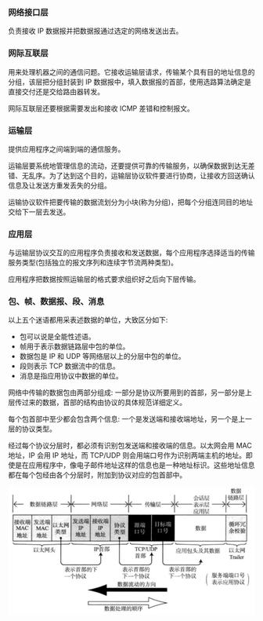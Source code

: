 
### 网络接口层

负责接收 IP 数据报并把数据报通过选定的网络发送出去。


### 网际互联层

用来处理机器之间的通信问题。它接收运输层请求，传输某个具有目的地址信息的分组，该层把分组封装到 IP 数据报中，填入数据报的首部，使用选路算法确定是直接交付还是交给路由器转发。

网际互联层还要根据需要发出和接收 ICMP 差错和控制报文。


### 运输层

提供应用程序之间端到端的通信服务。

运输层要系统地管理信息的流动，还要提供可靠的传输服务，以确保数据到达无差错、无乱序。为了达到这个目的，运输层协议软件要进行协商，让接收方回送确认信息及让发送方重发丢失的分组。

运输协议软件把要传输的数据流划分为小块(称为分组)，把每个分组连同目的地址交给下一层去发送。


### 应用层

与运输层协议交互的应用程序负责接收和发送数据，每个应用程序选择适当的传输服务类型(包括独立的报文序列和连续字节流两种类型)。

应用程序把数据按照运输层的格式要求组织好之后向下层传输。


### 包、帧、数据报、段、消息

以上五个迷语都用采表述数据的单位，大致区分如下:
* 包可以说是全能性述语。
* 帧用于表示数据链路层中包的单位。
* 数据包是 IP 和 UDP 等网络层以上的分层中包的单位。
* 段则表示 TCP 数据流中的信息。
* 消息是指应用协议中数据的单位。

网络中传输的数据包由两部分组成: 一部分是协议所要用到的首部，另一部分是上层传过来的数据，首部的结构由协议的具体规范详细定义。

每个包首部中至少都会包含两个信息: 一个是发送端和接收端地址，另一个是上一层的协议类型。

经过每个协议分层时，都必须有识别包发送端和接收端的信息。以太网会用 MAC 地址，IP 会用 IP 地址，而 TCP/UDP 则会用端口号作为识别两端主机的地址。即使是在应用程序中，像电子邮件地址这样的信息也是一种地址标识。这些地址信息都在每个包经由各个分层时，附加到协议对应的包首部中。

![分层中包的结构](img/ch01_分层中包的结构.jpg "分层中包的结构")
